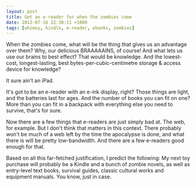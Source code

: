 ```yaml
---
layout: post
title: Get an e-reader for when the zombies come
date: 2012-07-16 22:30:11 +1000
tags: [whimsy, kindle, e-reader, ebooks, zombies]
---
```

When the zombies come, what will be the thing that gives us an advantage over them? Why, our delicious BRAAAAAINS, of course! And what lets us use our brains to best effect? That would be knowledge. And the lowest-cost, longest-lasting, best bytes-per-cubic-centimetre storage & access device for knowledge? 

It sure ain't an iPad. 

It's got to be an e-reader with an e-ink display, right? Those things are light, and the batteries last for ages. And the number of books you can fit on one? More than you can fit in a backpack with everything else you need to survive, that's for sure.

Now there are a few things that e-readers are just simply bad at. The web, for example. But I don't think that matters in this context. There probably won't be much of a web left by the time the apocalypse is done, and what there is will be pretty low-bandwidth. And there are a few e-readers good enough for that.

Based on all this far-fetched justification, I predict the following: My next toy purchase will probably be a Kindle and a bunch of zombie novels, as well as entry-level text books, survival guides, classic cultural works and equipment manuals. You know, just in case.

